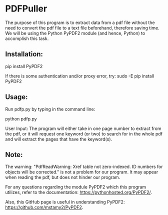 # PDFPuller
The purpose of this program is to extract data from a pdf file without 
the need to convert the pdf file to a text file beforehand, therefore
saving time. We will be using the Python PyPDF2 module (and hence, Python)
to accomplish this task. 


## Installation: 

pip install PyPDF2

If there is some authentication and/or proxy error, try:
sudo -E pip install PyPDF2


## Usage:

Run pdfp.py by typing in the command line:

python pdfp.py

User Input: 
The program will either take in one page number to extract from the pdf, or it will 
request one keyword (or two) to search for in the whole pdf and will extract the pages 
that have the keyword(s).  


## Note: 

The warning:
"PdfReadWarning: Xref table not zero-indexed. ID numbers for objects will be corrected."
is not a problem for our program. It may appear when reading the pdf, but does not 
hinder our program. 

For any questions regarding the module PyPDF2 which this program utilizes, refer to the 
documentation: https://pythonhosted.org/PyPDF2/. 

Also, this GitHub page is useful in understanding PyPDF2:
https://github.com/mstamy2/PyPDF2. 
